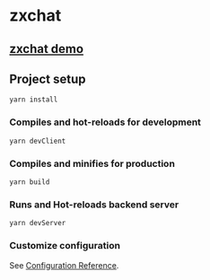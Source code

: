 # zxchat

## [zxchat demo](https://zxchat.site/)

## Project setup
```
yarn install
```

### Compiles and hot-reloads for development
```
yarn devClient
```

### Compiles and minifies for production
```
yarn build
```

### Runs and Hot-reloads backend server
```
yarn devServer
```

### Customize configuration
See [Configuration Reference](https://cli.vuejs.org/config/).
